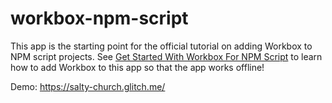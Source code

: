 # workbox-npm-script

This app is the starting point for the official tutorial on adding Workbox
to NPM script projects. See [Get Started With Workbox For NPM Script][Tutorial]
to learn how to add Workbox to this app so that the app works offline!

Demo: <https://salty-church.glitch.me/>

[Tutorial]: https://developers.google.com/web/tools/workbox/get-started/npm-script
